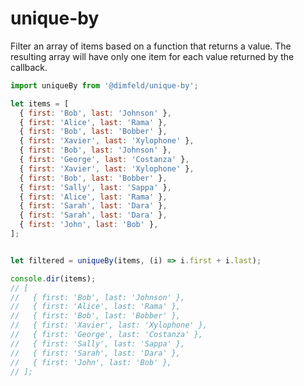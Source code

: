 # unique-by

Filter an array of items based on a function that returns a value. The resulting array will have only one item for each value returned by the callback.

```js
import uniqueBy from '@dimfeld/unique-by';

let items = [
  { first: 'Bob', last: 'Johnson' },
  { first: 'Alice', last: 'Rama' },
  { first: 'Bob', last: 'Bobber' },
  { first: 'Xavier', last: 'Xylophone' },
  { first: 'Bob', last: 'Johnson' },
  { first: 'George', last: 'Costanza' },
  { first: 'Xavier', last: 'Xylophone' },
  { first: 'Bob', last: 'Bobber' },
  { first: 'Sally', last: 'Sappa' },
  { first: 'Alice', last: 'Rama' },
  { first: 'Sarah', last: 'Dara' },
  { first: 'Sarah', last: 'Dara' },
  { first: 'John', last: 'Bob' },
];


let filtered = uniqueBy(items, (i) => i.first + i.last);

console.dir(items);
// [
//   { first: 'Bob', last: 'Johnson' },
//   { first: 'Alice', last: 'Rama' },
//   { first: 'Bob', last: 'Bobber' },
//   { first: 'Xavier', last: 'Xylophone' },
//   { first: 'George', last: 'Costanza' },
//   { first: 'Sally', last: 'Sappa' },
//   { first: 'Sarah', last: 'Dara' },
//   { first: 'John', last: 'Bob' },
// ];

```
